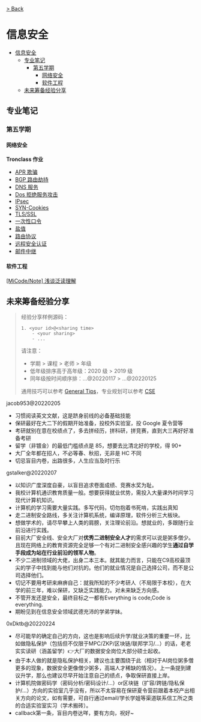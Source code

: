 [> Back](../README.md)

# 信息安全

- [信息安全](#信息安全)
  - [专业笔记](#专业笔记)
    - [第五学期](#第五学期)
      - [网络安全](#网络安全)
      - [软件工程](#软件工程)
  - [未来筹备经验分享](#未来筹备经验分享)


## 专业笔记

### 第五学期
#### 网络安全

**Tronclass 作业**

- [APR 欺骗](network-security/arp-spoofing.md)
- [BGP 路由劫持](network-security/bgp-route-hijacking.md)
- [DNS 服务](network-security/dns-server.md)
- [Dos 拒绝服务攻击](network-security/dos.md)
- [IPsec](network-security/ipsec.md)
- [SYN-Cookies](network-security/syn-cookies.md)
- [TLS/SSL](network-security/tls-ssl.md)
- [一次性口令](network-security/onetime-password.md)
- [盐值](network-security/salt-value.md)
- [路由协议](network-security/routing-protocol.md)
- [远程安全认证](network-security/remote-security-authentication.md)
- [邮件中继](network-security/mail-relay.md)

#### 软件工程

[[MiCode/Note] 浅谈泛读理解](software/MiCode-Note.md)

## 未来筹备经验分享

> 经验分享样例源码：
>
> ```
> 1. <your id>@<sharing time>
>     - <your sharing>
>     - ...
> ```
> 请注意：
> - 学期 > 课程 > 老师 > 年级
> - 低年级排序高于高年级：2020 级 > 2019 级
> - 同年级按时间顺序排：...@20220117 > ...@20220125
> 
> 通用技巧可以参考 [General Tips](/global/GENERALTIPS.md)，专业规划可以参考 [CSE](../README.md#3-专业规划经验分享)

jacob953@20220205

- 习惯阅读英文文献，这是跻身前线的必备基础技能
- 保研最好在大二下的假期开始准备，投校外实验室，投 Google 夏令营等
- 考研就别在意在校绩点了，多去拼经历，拼科研，拼竞赛，直到大三再好好准备考研
- 留学（非镀金）的最低门槛绩点是 85，想要去比清北好的学校，得 90+
- 大厂全年都在招人，不必等春、秋招，无非是 HC 不同
- 切忌盲目内卷，出路很多，人生应当及时行乐

gstalker@20220207

- 以知识广度深度自豪，以盲目追求卷面成绩、竞赛水奖为耻。
- 我校计算机通识教育质量一般。想要获得就业优势，需投入大量课外时间学习现代计算机知识。
- 计算机的学习需要大量实践。多写代码，切勿抱着书死啃，实践出真知
- 走二进制安全路线，多关注计算机系统，编译原理，软件分析三大板块。
- 想做学术的，请尽早攀上人类的肩膀，关注理论前沿。想就业的，多跟随行业前沿进行实践。
- 目前大厂安全线、安全大厂对**优秀二进制安全人才**的需求可以说是粥多僧少。且现在网络上的教育资源完全足够一个有对二进制安全感兴趣的学生**通过自学手段成为站在行业前沿的领军人物**。
- 不少二进制领域的大佬，出身二本三本。就其能力而言，只能在C9高校最顶尖的学子中找到能与他们对抗的。他们的就业情况是自己选择公司，而不是公司选择他们。
- 切记不要用考研来麻痹自己：就我所知的不少考研人（不局限于本校），在大学的前三年，难以保研，又缺乏实践能力。对未来缺乏方向感。
- 不管开发还是安全，最终目标之一都有Everything is code,Code is everything.
- 期盼见到在信息安全领域武德充沛的学弟学妹。

0xDktb@20220224

- 尽可能早的确定自己的方向，这也是影响后续升学/就业决策的重要一环，比如做隐私保护（包括但不仅限于MPC/ZKP/区块链/联邦学习/...）的话，老老实实读研（涵盖留学）👉大厂的数据安全岗位大部分硕士起收。
- 由于本人做的就是隐私保护相关，建议也主要围绕于此（相对于AI岗位粥多僧更多的现象，数据安全更像僧少粥多，高端人才稀缺的情况）。上一条提到建议升学，那么也建议尽早开始注意自己的绩点，争取保研直接上岸。
- 计算机院做密码学（密码分析/密码设计/...）or区块链（扩容/跨链/隐私保护/...）方向的实验室几乎没有，所以不太容易在保研夏令营前跟着本校产出相关方向的论文，如有需要，可自行通过email/学长学姐等渠道联系信工所之类的合适实验室实习（学术搬砖）。
- callback第一条，盲目内卷达咩，要有方向，祝好~
